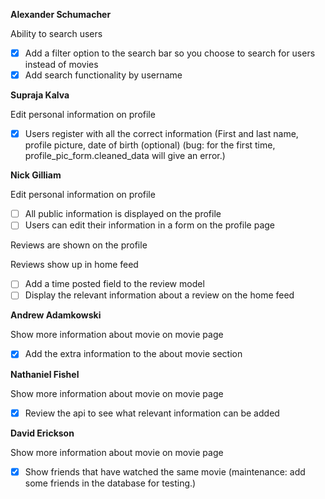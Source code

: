 **Alexander Schumacher**

Ability to search users
- [x] Add a filter option to the search bar so you choose to search for users instead of movies
- [x] Add search functionality by username

**Supraja Kalva**

Edit personal information on profile
- [x] Users register with all the correct information (First and last name, profile picture, date of birth (optional)
(bug: for the first time, profile_pic_form.cleaned_data will give an error.)

**Nick Gilliam**

Edit personal information on profile
- [ ] All public information is displayed on the profile
- [ ] Users can edit their information in a form on the profile page

Reviews are shown on the profile

Reviews show up in home feed
- [ ] Add a time posted field to the review model
- [ ] Display the relevant information about a review on the home feed

**Andrew Adamkowski**

Show more information about movie on movie page
- [x] Add the extra information to the about movie section

**Nathaniel Fishel**

Show more information about movie on movie page
- [x] Review the api to see what relevant information can be added

**David Erickson**

Show more information about movie on movie page
- [x] Show friends that have watched the same movie
(maintenance: add some friends in the database for testing.)


